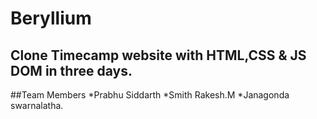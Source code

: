 # Beryllium

## Clone Timecamp website with HTML,CSS & JS DOM in three days.

##Team Members
*Prabhu Siddarth
*Smith Rakesh.M
*Janagonda swarnalatha.


